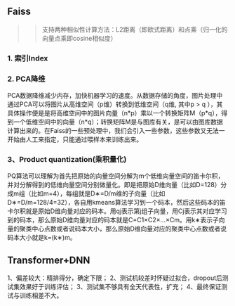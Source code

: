 ## Faiss
>>支持两种相似性计算方法：L2距离（即欧式距离）和点乘（归一化的向量点乘即cosine相似度）
### 1. 索引Index
### 2. PCA降维
PCA数据降维减少内存，加快机器学习的速度。从数据存储的角度，图片处理中通过PCA可以将图片从高维空间（p维）转换到低维空间（q维, 其中p > q ），其具体操作便是是将高维空间中的图片向量（n\*p）乘以一个转换矩阵M（p\*q），得到一个低维空间中的向量（n*q）；转换矩阵M是与图库有关，是可以由图库数据计算出来的。在Faiss的一些预处理中，我们会引入一些参数，这些参数又无法一开始由人工来指定，只能通过喂样本来训练出来。
### 3、Product quantization(乘积量化)
 PQ算法可以理解为首先把原始的向量空间分解为m个低维向量空间的笛卡尔积，并对分解得到的低维向量空间分别做量化。即是把原始D维向量（比如D=128）分成m组（比如m=4），每组就是D∗=D/m维的子向量（比如D∗=D/m=128/4=32），各自用kmeans算法学习到一个码本，然后这些码本的笛卡尔积就是原始D维向量对应的码本。用qj表示第j组子向量，用Cj表示其对应学习到的码本，那么原始D维向量对应的码本就是C=C1×C2×…×Cm。用k∗表示子向量的聚类中心点数或者说码本大小，那么原始D维向量对应的聚类中心点数或者说码本大小就是k=(k∗)m。

## Transformer+DNN
1、偏差较大：精排得分，确定下限；
2、测试机较差时怀疑过拟合，dropout后测试集效果好于训练评估；
3、测试集不够具有全天代表性，扩充；
4、最终保证测试与训练相差不大。


